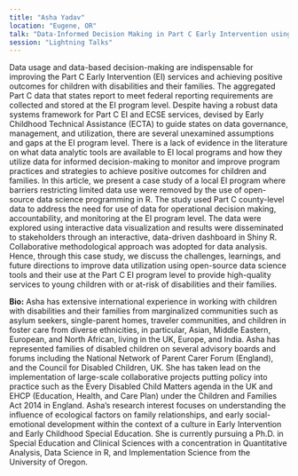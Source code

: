 ```yaml
---
title: "Asha Yadav"
location: "Eugene, OR"
talk: "Data-Informed Decision Making in Part C Early Intervention using Shiny R"
session: "Lightning Talks"
---
```


Data usage and data-based decision-making are indispensable for improving the Part C Early Intervention (EI) services and achieving positive outcomes for children with disabilities and their families. The aggregated Part C data that states report to meet federal reporting requirements are collected and stored at the EI program level. Despite having a robust data systems framework for Part C EI and ECSE services, devised by Early Childhood Technical Assistance (ECTA) to guide states on data governance, management, and utilization, there are several unexamined assumptions and gaps at the EI program level. There is a lack of evidence in the literature on what data analytic tools are available to EI local programs and how they utilize data for informed decision-making to monitor and improve program practices and strategies to achieve positive outcomes for children and families. In this article, we present a case study of a local EI program where barriers restricting limited data use were removed by the use of open-source data science programming in R. The study used Part C county-level data to address the need for use of data for operational decision making, accountability, and monitoring at the EI program level. The data were explored using interactive data visualization and results were disseminated to stakeholders through an interactive, data-driven dashboard in Shiny R. Collaborative methodological approach was adopted for data analysis. Hence, through this case study, we discuss the challenges, learnings, and future directions to improve data utilization using open-source data science tools and their use at the Part C EI program level to provide high-quality services to young children with or at-risk of disabilities and their families. 

__Bio:__ Asha has extensive international experience in working with children with disabilities and their families from marginalized communities such as asylum seekers, single-parent homes, traveler communities, and children in foster care from diverse ethnicities, in particular, Asian, Middle Eastern, European, and North African, living in the UK, Europe, and India. Asha has represented families of disabled children on several advisory boards and forums including the National Network of Parent Carer Forum (England), and the Council for Disabled Children, UK. She has taken lead on the implementation of large-scale collaborative projects putting policy into practice such as the Every Disabled Child Matters agenda in the UK and EHCP (Education, Health, and Care Plan) under the Children and Families Act 2014 in England. Asha’s research interest focuses on understanding the influence of ecological factors on family relationships, and early social-emotional development within the context of a culture in Early Intervention and Early Childhood Special Education. She is currently pursuing a Ph.D. in Special Education and Clinical Sciences with a concentration in Quantitative Analysis, Data Science in R, and Implementation Science from the University of Oregon.